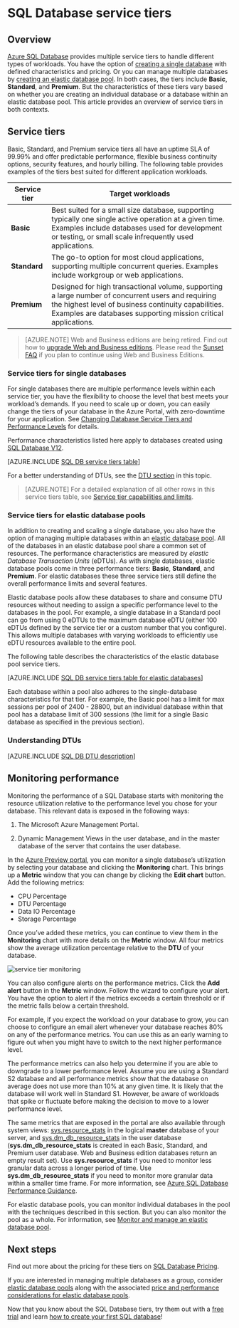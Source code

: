 <properties
   pageTitle="SQL Database Service Tiers"
   description="Compare performance and business continuity features of Azure SQL Database service tiers to find the right balance of cost and capability as you scale on demand with no downtime."
   services="sql-database"
   documentationCenter=""
   authors="rothja"
   manager="jeffreyg"
   editor="monicar"/>

<tags
   ms.service="sql-database"
   ms.devlang="na"
   ms.topic="article"
   ms.tgt_pltfrm="na"
   ms.workload="data-management"
   ms.date="10/29/2015"
   ms.author="jroth"/>

# SQL Database service tiers
 
## Overview
[Azure SQL Database](sql-database-technical-overview.md) provides multiple service tiers to handle different types of workloads. You have the option of [creating a single database](sql-database-get-started.md) with defined characteristics and pricing. Or you can manage multiple databases by [creating an elastic database pool](sql-database-elastic-pool-portal.md). In both cases, the tiers include **Basic**, **Standard**, and **Premium**. But the characteristics of these tiers vary based on whether you are creating an individual database or a database within an elastic database pool. This article provides an overview of service tiers in both contexts.

## Service tiers
Basic, Standard, and Premium service tiers all have an uptime SLA of 99.99% and offer predictable performance, flexible business continuity options, security features, and hourly billing. The following table provides examples of the tiers best suited for different application workloads.

| Service tier | Target workloads |
|---|---|
| **Basic** | Best suited for a small size database, supporting typically one single active operation at a given time. Examples include databases used for development or testing, or small scale infrequently used applications. |
| **Standard** | The go-to option for most cloud applications, supporting multiple concurrent queries. Examples include workgroup or web applications. |
| **Premium** | Designed for high transactional volume, supporting a large number of concurrent users and requiring the highest level of business continuity capabilities. Examples are databases supporting mission critical applications. |

>[AZURE.NOTE] Web and Business editions are being retired. Find out how to [upgrade Web and Business editions](sql-database-upgrade-new-service-tiers.md). Please read the [Sunset FAQ](http://azure.microsoft.com/pricing/details/sql-database/web-business/) if you plan to continue using Web and Business Editions.

### Service tiers for single databases
For single databases there are multiple performance levels within each service tier, you have the flexibility to choose the level that best meets your workload’s demands. If you need to scale up or down, you can easily change the tiers of your database in the Azure Portal, with zero-downtime for your application. See [Changing Database Service Tiers and Performance Levels](sql-database-scale-up.md) for details.

Performance characteristics listed here apply to databases created using [SQL Database V12](sql-database-v12-whats-new.md). 

[AZURE.INCLUDE [SQL DB service tiers table](../../includes/sql-database-service-tiers-table.md)]


For a better understanding of DTUs, see the [DTU section](#understanding-dtus) in this topic. 

>[AZURE.NOTE] For a detailed explanation of all other rows in this service tiers table, see [Service tier capabilities and limits](sql-database-performance-guidance.md#service-tier-capabilities-and-limits).

### Service tiers for elastic database pools
In addition to creating and scaling a single database, you also have the option of managing multiple databases within an [elastic database pool](sql-database-elastic-pool.md). All of the databases in an elastic database pool share a common set of resources. The performance characteristics are measured by *elastic Database Transaction Units* (eDTUs). As with single databases, elastic database pools come in three performance tiers: **Basic**, **Standard**, and **Premium**. For elastic databases these three service tiers still define the overall performance limits and several features.  

Elastic database pools allow these databases to share and consume DTU resources without needing to assign a specific performance level to the databases in the pool. For example, a single database in a Standard pool can go from using 0 eDTUs to the maximum database eDTU (either 100 eDTUs defined by the service tier or a custom number that you configure). This allows multiple databases with varying workloads to efficiently use eDTU resources available to the entire pool. 

The following table describes the characteristics of the elastic database pool service tiers.

[AZURE.INCLUDE [SQL DB service tiers table for elastic databases](../../includes/sql-database-service-tiers-table-elastic-db-pools.md)]

Each database within a pool also adheres to the single-database characteristics for that tier. For example, the Basic pool has a limit for max sessions per pool of 2400 - 28800, but an individual database within that pool has a database limit of 300 sessions (the limit for a single Basic database as specified in the previous section).

### Understanding DTUs

[AZURE.INCLUDE [SQL DB DTU description](../../includes/sql-database-understanding-dtus.md)]

## Monitoring performance
Monitoring the performance of a SQL Database starts with monitoring the resource utilization relative to the performance level you chose for your database. This relevant data is exposed in the following ways:

1.	The Microsoft Azure Management Portal.

2.	Dynamic Management Views in the user database, and in the master database of the server that contains the user database.

In the [Azure Preview portal](https://portal.azure.com/), you can monitor a single database’s utilization by selecting your database and clicking the **Monitoring** chart. This brings up a **Metric** window that you can change by clicking the **Edit chart** button. Add the following metrics:

- CPU Percentage
- DTU Percentage
- Data IO Percentage
- Storage Percentage

Once you’ve added these metrics, you can continue to view them in the **Monitoring** chart with more details on the **Metric** window. All four metrics show the average utilization percentage relative to the **DTU** of your database.

![service tier monitoring](./media/sql-database-service-tiers/sqldb_service_tier_monitoring.png)

You can also configure alerts on the performance metrics. Click the **Add alert** button in the **Metric** window. Follow the wizard to configure your alert. You have the option to alert if the metrics exceeds a certain threshold or if the metric falls below a certain threshold.

For example, if you expect the workload on your database to grow, you can choose to configure an email alert whenever your database reaches 80% on any of the performance metrics. You can use this as an early warning to figure out when you might have to switch to the next higher performance level.

The performance metrics can also help you determine if you are able to downgrade to a lower performance level. Assume you are using a Standard S2 database and all performance metrics show that the database on average does not use more than 10% at any given time. It is likely that the database will work well in Standard S1. However, be aware of workloads that spike or fluctuate before making the decision to move to a lower performance level. 

The same metrics that are exposed in the portal are also available through system views: [sys.resource_stats](https://msdn.microsoft.com/library/dn269979.aspx) in the logical **master** database of your server, and [sys.dm_db_resource_stats](https://msdn.microsoft.com/library/dn800981.aspx) in the user database (**sys.dm_db_resource_stats** is created in each Basic, Standard, and Premium user database. Web and Business edition databases return an empty result set). Use **sys.resource_stats** if you need to monitor less granular data across a longer period of time. Use **sys.dm_db_resource_stats** if you need to monitor more granular data within a smaller time frame. For more information, see [Azure SQL Database Performance Guidance](sql-database-performance-guidance.md#monitoring-resource-use-with-sysresourcestats).

For elastic database pools, you can monitor individual databases in the pool with the techniques described in this section. But you can also monitor the pool as a whole. For information, see [Monitor and manage an elastic database pool](sql-database-elastic-pool-portal.md#monitor-and-manage-an-elastic-database-pool).

## Next steps
Find out more about the pricing for these tiers on [SQL Database Pricing](http://azure.microsoft.com/pricing/details/sql-database/).

If you are interested in managing multiple databases as a group, consider [elastic database pools](sql-database-elastic-pool-guidance.md) along with the associated [price and performance considerations for elastic database pools](sql-database-elastic-pool-guidance.md).

Now that you know about the SQL Database tiers, try them out with a [free trial](http://azure.microsoft.com/pricing/free-trial/) and learn [how to create your first SQL database](sql-database-get-started.md)!
 
